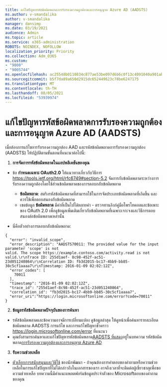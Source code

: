 ```yaml
---
title: แก้ไขปัญหารหัสข้อผิดพลาดการรับรองความถูกต้องและการอนุญาต Azure AD (AADSTS)
ms.author: v-smandalika
author: v-smandalika
manager: dansimp
ms.date: 03/19/2021
audience: Admin
ms.topic: article
ms.service: o365-administration
ROBOTS: NOINDEX, NOFOLLOW
localization_priority: Priority
ms.collection: Adm_O365
ms.custom:
- "9800"
- "9005744"
ms.openlocfilehash: ac25548b0110834c877ae53be097d6b6c0f13c4091040a901abd56fb2a3cbba3
ms.sourcegitcommit: b5f7da89a650d2915dc652449623c78be6247175
ms.translationtype: MT
ms.contentlocale: th-TH
ms.lasthandoff: 08/05/2021
ms.locfileid: "53939974"
---
```

# <a name="troubleshoot-azure-ad-authentication-and-authorization-aadsts-error-codes"></a>แก้ไขปัญหารหัสข้อผิดพลาดการรับรองความถูกต้องและการอนุญาต Azure AD (AADSTS)

เมื่อต้องการแก้ไขการรับรองความถูกต้อง AAD และรหัสข้อผิดพลาดการรับรองความถูกต้อง (AADSTS) ให้ปฏิบัติตามขั้นตอนที่แนะนาต่อไปนี้:

1. **การจัดการรหัสข้อผิดพลาดในแอปพลิเคชันของคุณ**

- ข้อ **กําหนดเฉพาะ OAuth2.0** ให้แนวทางเกี่ยวกับวิธีการ https://tools.ietf.org/html/rfc6749#section-5.2 จัดการกับข้อผิดพลาดระหว่างการรับรองความถูกต้องโดยใช้ส่วนข้อผิดพลาดของการตอบกลับข้อผิดพลาด

    - **ข้อผิดพลาด**: สตริงรหัสข้อผิดพลาดที่สามารถใช้ในการจัดประเภทข้อผิดพลาดที่เกิดขึ้น และควรใช้เพื่อตอบสนองกับข้อผิดพลาด
    - เขตข้อมูล **ข้อผิดพลาด** มีค่าที่เป็นไปได้หลายค่า - ตรวจทานลิงก์คู่มือโพรโทคอลและข้อเพาะของ OAuth 2.0 เพื่อดูข้อมูลเพิ่มเติมเกี่ยวกับข้อผิดพลาดที่เฉพาะเจาะจงและวิธีการตอบสนองต่อข้อผิดพลาดเหล่านั้น

- นี่คือตัวอย่างการตอบกลับข้อผิดพลาด:
```
{
  "error": "invalid_scope",
  "error_description": "AADSTS70011: The provided value for the input parameter 'scope' is not 
valid. The scope https://example.contoso.com/activity.read is not valid.\r\nTrace ID: 255d1aef- 8c98-452f-ac51-23d051240864\r\nCorrelation ID: fb3d2015-bc17-4bb9-bb85-30c5cf1aaaa7\r\nTimestamp: 2016-01-09 02:02:12Z",
  "error_codes": [
    70011
  ],
  "timestamp": "2016-01-09 02:02:12Z",
  "trace_id": "255d1aef-8c98-452f-ac51-23d051240864",
  "correlation_id": "fb3d2015-bc17-4bb9-bb85-30c5cf1aaaa7", 
  "error_uri":"https://login.microsoftonline.com/error?code=70011"
}
```
2. **ข้อมูลรหัสข้อผิดพลาดปัจจุบันของการค้นหา**

- รหัสข้อผิดพลาดและข้อความอาจมีการเปลี่ยนแปลง ดูข้อมูลล่าสุด ให้ดูหน้าเพื่อค้นหารายละเอียดข้อผิดพลาด AADSTS การแก้ไข และการแก้ไขปัญหาชั่วคราว https://login.microsoftonline.com/error ที่แนะนว
- คุณยังสามารถค้นหาและแก้ไขปัญหารหัสข้อผิดพลาด[AADSTS ที่แสดง](https://docs.microsoft.com/azure/active-directory/develop/reference-aadsts-error-codes#aadsts-error-codes)อยู่ในบทความ รหัสข้อผิดพลาด[การรับรองความถูกต้องและการอนุญาต Azure AD](https://docs.microsoft.com/azure/active-directory/develop/reference-aadsts-error-codes#handling-error-codes-in-your-application)

3. **รับความช่วยเหลือ**

- [ตัวเลือกการสนับสนุนและวิธีใช้](https://docs.microsoft.com/azure/active-directory/develop/developer-support-help-options) ของนักพัฒนา - ถ้าคุณต้องการคําตอบของคําถามหรือความช่วยเหลือในการแก้ไขปัญหาที่ไม่ได้กล่าวถึงในเอกสารของเรา อาจถึงเวลาที่จะติดต่อผู้เชี่ยวชาญเพื่อขอความช่วยเหลือ บทความนี้มีคําแนะแพลตฟอร์มข้อมูลประจําตัวของ Microsoftตอบของคําถามของคุณ








